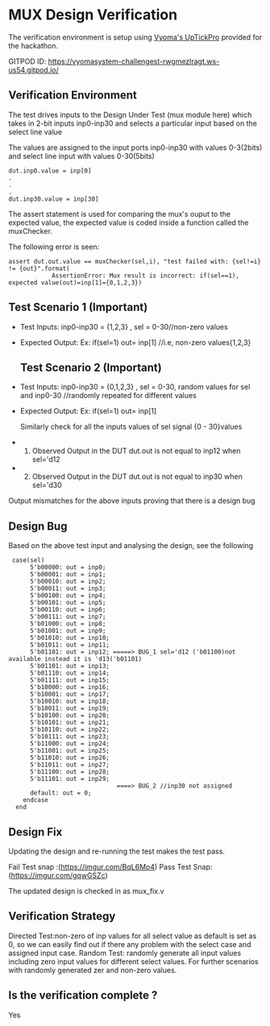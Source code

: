 # MUX Design Verification

The verification environment is setup using [Vyoma's UpTickPro](https://vyomasystems.com) provided for the hackathon.

GITPOD ID: https://vyomasystem-challengest-rwgmezlragt.ws-us54.gitpod.io/

## Verification Environment

The test drives inputs to the Design Under Test (mux module here) which takes in 2-bit inputs inp0-inp30 and selects a particular input based on the select line value

The values are assigned to the input ports inp0-inp30 with values 0-3(2bits) and select line input with values 0-30(5bits)
```
dut.inp0.value = inp[0]
.
.
.
dut.inp30.value = inp[30]
```

The assert statement is used for comparing the mux's ouput to the expected value, the expected value is coded inside a function called the muxChecker.

The following error is seen:
```
assert dut.out.value == muxChecker(sel,i), "test failed with: {sel!=i} != {out}".format(
            AssertionError: Mux result is incorrect: if(sel==1), expected value(out)=inp[1]={0,1,2,3})
```
## Test Scenario 1 **(Important)**
- Test Inputs: inp0-inp30 = {1,2,3} , sel = 0-30//non-zero values
- Expected Output: 
  Ex:
  if(sel=1)
  out= inp[1] //i.e, non-zero values{1,2,3} 

  ## Test Scenario 2 **(Important)**
- Test Inputs: inp0-inp30 = {0,1,2,3} , sel = 0-30, random values for sel and inp0-30 //randomly repeated for different values
- Expected Output: 
  Ex:
  if(sel=1)
  out= inp[1] 

  Similarly check for all the inputs values of sel signal {0 - 30}values
- 1. Observed Output in the DUT dut.out is not equal to inp12 when sel='d12
- 2. Observed Output in the DUT dut.out is not equal to inp30 when sel='d30

Output mismatches for the above inputs proving that there is a design bug

## Design Bug
Based on the above test input and analysing the design, see the following

```
 case(sel)
      5'b00000: out = inp0;  
      5'b00001: out = inp1;  
      5'b00010: out = inp2;  
      5'b00011: out = inp3;  
      5'b00100: out = inp4;  
      5'b00101: out = inp5;  
      5'b00110: out = inp6;  
      5'b00111: out = inp7;  
      5'b01000: out = inp8;  
      5'b01001: out = inp9;  
      5'b01010: out = inp10;
      5'b01011: out = inp11;
      5'b01101: out = inp12; =====> BUG_1 sel='d12 ('b01100)not available instead it is 'd13('b01101)
      5'b01101: out = inp13;
      5'b01110: out = inp14;
      5'b01111: out = inp15;
      5'b10000: out = inp16;
      5'b10001: out = inp17;
      5'b10010: out = inp18;
      5'b10011: out = inp19;
      5'b10100: out = inp20;
      5'b10101: out = inp21;
      5'b10110: out = inp22;
      5'b10111: out = inp23;
      5'b11000: out = inp24;
      5'b11001: out = inp25;
      5'b11010: out = inp26;
      5'b11011: out = inp27;
      5'b11100: out = inp28;
      5'b11101: out = inp29;
                              ====> BUG_2 //inp30 not assigned
      default: out = 0;
    endcase
  end
```


## Design Fix
Updating the design and re-running the test makes the test pass.

Fail Test snap :(https://imgur.com/BqL6Mo4)
Pass Test Snap: (https://imgur.com/gqwGSZc)

The updated design is checked in as mux_fix.v

## Verification Strategy
Directed Test:non-zero of inp values for all select value as default is set as 0, so we can easily find out if there any problem with the select case and assigned input case.
Random Test: randomly generate all input values including zero input values for different select values. For further scenarios with randomly generated zer and non-zero values.

## Is the verification complete ?
Yes
